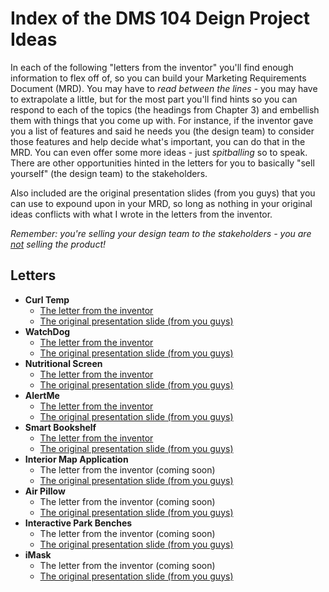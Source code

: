 # Index of the DMS 104 Deign Project Ideas

In each of the following "letters from the inventor" you'll find enough information to flex off of, so you can build your Marketing Requirements Document (MRD).  You may have to *read between the lines* - you may have to extrapolate a little, but for the most part you'll find hints so you can respond to each of the topics (the headings from Chapter 3) and embellish them with things that you come up with.  For instance, if the inventor gave you a list of features and said he needs you (the design team) to consider those features and help decide what's important, you can do that in the MRD. You can even offer some more ideas - just *spitballing* so to speak. There are other opportunities hinted in the letters for you to basically "sell yourself" (the design team) to the stakeholders.   

Also included are the original presentation slides (from you guys) that you can use to expound upon in your MRD, so long as nothing in your original ideas conflicts with what I wrote in the letters from the inventor.

*Remember: you're selling your design team to the stakeholders - you are <u>not</u> selling the product!*

## Letters

- **Curl Temp**
  - [The letter from the inventor](curl-temp.md)
  - [The original presentation slide (from you guys)](https://docs.google.com/presentation/d/1ytAmMcx_HnGo-YAdg1yx_NfZAidzahCrpGIB9Bzc8Js/edit#slide=id.g32ba265d7b_0_0)
- **WatchDog**
  - [The letter from the inventor](watchdog.md)
  - [The original presentation slide (from you guys)](https://docs.google.com/presentation/d/1_j7EVJ9txNfCtZQ0HQVrHTEyL_NynwQrAbZ2Wt9NtlI/edit#slide=id.p)
- **Nutritional Screen**
  - [The letter from the inventor](nutritional-screen.md)
  - [The original presentation slide (from you guys)](https://docs.google.com/presentation/d/1fB2vWouIDpR_DdpYByGloIKc0LeRf_aMxGrn70hrFHk/edit#slide=id.g32a7173754_0_0)
- **AlertMe**
  - [The letter from the inventor](alertme.md)
  - [The original presentation slide (from you guys)](https://docs.google.com/presentation/d/1_j7EVJ9txNfCtZQ0HQVrHTEyL_NynwQrAbZ2Wt9NtlI/edit#slide=id.g32b45f1c7a_0_63)
- **Smart Bookshelf**
  - [The letter from the inventor](smart-bookshelf.md)
  - [The original presentation slide (from you guys)](https://docs.google.com/presentation/d/1UaScjOJDmvCiQTtD7seFCAtmtmDtRDdlVEdg8RNroOA/edit#slide=id.p3)
- **Interior Map Application**
  - The letter from the inventor (coming soon)
  - [The original presentation slide (from you guys)](https://docs.google.com/presentation/d/1VmrOiRCYQ86sfs-yH27R2kYD6cMc2EHYBtBYlzDNU44/edit#slide=id.p)
- **Air Pillow**
  - The letter from the inventor (coming soon)
  - [The original presentation slide (from you guys)](https://docs.google.com/presentation/d/1dF8hZx0meV-ls8njMeJ1pT5nDEMpppwsyj5rq3HH594/edit#slide=id.g32b6a55a54_0_13)
- **Interactive Park Benches**
  - The letter from the inventor (coming soon)
  - [The original presentation slide (from you guys)](https://drive.google.com/drive/folders/1cxY6kSSj1qa4xWFmiA9H94NMeUFZMMRv)
- **iMask**
  - The letter from the inventor (coming soon)
  - [The original presentation slide (from you guys)](https://docs.google.com/presentation/d/1XjPGc1lG9WpCuQdLDoOIxTao_E11oTMSt3IAOvq2a-w/edit#slide=id.g32b832f11b_0_0)

